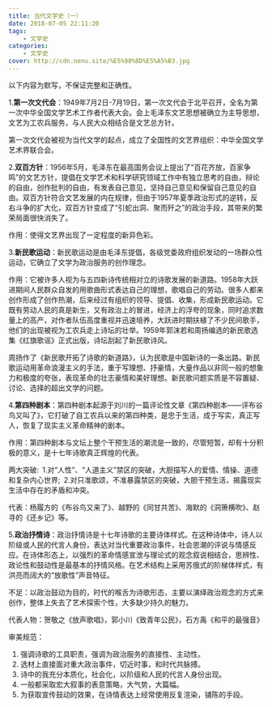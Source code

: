 ```yaml
---
title: 当代文学史（一）
date: 2018-07-05 22:11:20
tags: 
    - 文学史
categories:
    - 文学史
cover: http://cdn.nenu.site/%E5%90%8D%E5%A5%B3.jpg
---
```


以下内容为默写，不保证完整和正确性。

1.**第一次文代会**：1949年7月2日-7月19日，第一次文代会于北平召开，全名为第一次中华全国文学艺术工作者代表大会。会上毛泽东文艺思想被确立为主导思想，文艺为工农兵服务，与人民大众相结合是文艺总方针。

第一次文代会被视为当代文学的起点，成立了全国性的文艺界组织：中华全国文学艺术界联合会。

2.**双百方针**：1956年5月，毛泽东在最高国务会议上提出了“百花齐放，百家争鸣”的文艺方针，提倡在文学艺术和科学研究领域工作中有独立思考的自由，辩论的自由，创作批判的自由，有发表自己意见，坚持自己意见和保留自己意见的自由。双百方针符合文艺发展的内在规律，但由于1957年夏季政治形式的逆转，反右斗争的扩大化，双百方针变成了“引蛇出洞、聚而歼之”的政治手段，其带来的繁荣局面很快消失了。

作用：使得文艺界出现了一定程度的新异色彩。

3.**新民歌运动**：新民歌运动是由毛泽东提倡，各级党委政府组织发动的一场群众性运动，它确立了文学为政治服务的创作理念。

作用：它被许多人视为与五四新诗传统相对立的诗歌发展的新道路。1958年大跃进期间人民群众自发的用歌曲形式表达自己的理想，歌唱自己的劳动。很多人都来创作形成了创作热潮，后来经过有组织的领导、提倡、收集，形成新民歌运动。它既有劳动人民的真是新生，又有政治上的冒进，经济上的浮夸的现象，同时追求数量上的高产，对作者队伍高度重视并迅速培养，大跃进时期扶植了不少民间歌手，他们的出现被视为工农兵走上诗坛的壮举。1959年郭沫若和周扬编选的新民歌选集《红旗歌谣》正式出版，诗坛刮起了新民歌诗风。

周扬作了《新民歌开拓了诗歌的新道路》，认为民歌是中国新诗的一条出路。新民歌运动用革命浪漫主义的手法，重于写理想、抒豪情，大量作品以非同一般的想象力和极度的夸张，表现革命的壮志豪情和美好理想。新民歌问题实质是不容置疑、讨论、选择的超出文学的问题。

4.**第四种剧本**：第四种剧本起源于刘川的一篇评论性文章《第四种剧本——评布谷鸟又叫了》，它打破了自工农兵以来的第四种类，是忠于生活，成于写实，真正写人，恢复了现实主义革命精神的剧本。

作用：第四种剧本与文坛上整个干预生活的潮流是一致的，尽管短暂，却有十分积极的意义，是十七年诗歌真正辉煌的代表。

两大突破: 1.对“人性”、“人道主义”禁区的突破，大胆描写人的爱情、情操、道德和复杂内心世界; 2.对只准歌颂，不准暴露禁区的突破，大胆干预生活，揭露现实生活中存在的矛盾和冲突。

代表：杨履方的《布谷鸟又来了》、越野的《同甘共苦》、海默的《洞箫横吹》、赵寻的《还乡记》等。

5.**政治抒情诗**：政治抒情诗是十七年诗歌的主要诗体样式。在这种诗体中，诗人以阶级或人民的代言人身份，表达对当代重要政治事件，社会思潮的评说与情感反应。在诗体形态上，以强烈的革命情感宣泄与理论式的观念叙说相结合，思辨性、政论性和鼓动性是最基本的抒情风格。在艺术结构上采用苏俄式的阶梯体样式，有洪亮而阔大的“放歌性”声音特征。

不足：以政治鼓动为目的，时代的喉舌为诗歌形态，主要以演绎政治观念的方式来创作，整体上失去了艺术探索个性，大多缺少持久的魅力。

代表人物：贺敬之《放声歌唱》，郭小川《致青年公民》，石方禹《和平的最强音》

审美规范：

1. 强调诗歌的工具职责，强调为政治服务的直接性、主动性。
2. 选材上直接面对重大政治事件，切近时事，和时代共脉搏。
3. 诗中的我充分本质化，社会化，以阶级和人民的代言人身份出现。
4. 一般都采取宏大叙事的表意策略，大气势，大篇幅。
5. 为获取宣传鼓动的效果，在诗情表达上经常使用反复渲染，铺陈的手段。